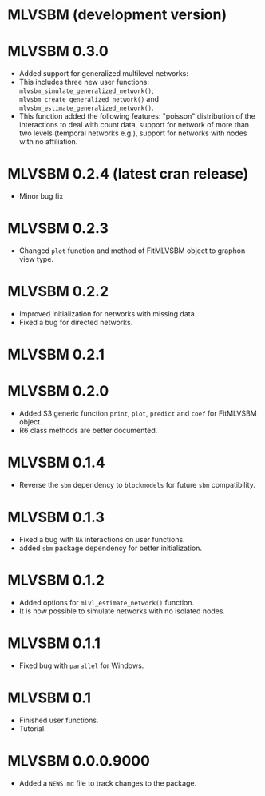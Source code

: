 # MLVSBM (development version)

# MLVSBM 0.3.0
* Added support for generalized multilevel networks:
* This includes three new user functions: `mlvsbm_simulate_generalized_network()`,
`mlvsbm_create_generalized_network()` and `mlvsbm_estimate_generalized_network()`.
* This function added the following features: "poisson" distribution of the 
interactions to deal with count data, support for network of more than two levels 
(temporal networks e.g.), support for networks with nodes with no affiliation.

# MLVSBM 0.2.4 (latest cran release)
* Minor bug fix

# MLVSBM 0.2.3
* Changed `plot` function and method of FitMLVSBM object to graphon view type.

# MLVSBM 0.2.2
* Improved initialization for networks with missing data.
* Fixed a bug for directed networks.

# MLVSBM 0.2.1

# MLVSBM 0.2.0
* Added S3 generic function `print`, `plot`, `predict` and 
`coef` for FitMLVSBM object.
* R6 class methods are better documented.

# MLVSBM 0.1.4
* Reverse the `sbm` dependency to `blockmodels` for future `sbm` compatibility.

# MLVSBM 0.1.3
* Fixed a bug with `NA` interactions on user functions.
* added `sbm` package dependency for better initialization.

# MLVSBM 0.1.2
* Added options for `mlvl_estimate_network()` function.
* It is now possible to simulate networks with no isolated nodes.

# MLVSBM 0.1.1
* Fixed bug with `parallel` for Windows.

# MLVSBM 0.1
* Finished user functions.
* Tutorial.

# MLVSBM 0.0.0.9000

* Added a `NEWS.md` file to track changes to the package.
